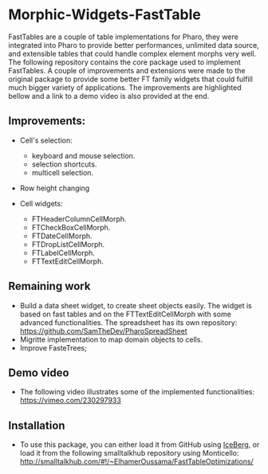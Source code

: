 # Morphic-Widgets-FastTable

FastTables are a couple of table implementations for Pharo, they were integrated into Pharo to provide better
performances, unlimited data source, and extensible tables that could handle complex element morphs very well.
The following repository contains the core package used to implement FastTables. A couple of improvements and 
extensions were made to the original package to provide some better FT family widgets that could fulfill much bigger 
variety of applications.
The improvements are highlighted bellow and a link to a demo video is also provided at the end.


## Improvements:
* Cell's selection:
  - keyboard and mouse selection.
  - selection shortcuts.
  - multicell selection. 
  
* Row height changing 

* Cell widgets:

  - FTHeaderColumnCellMorph.
  - FTCheckBoxCellMorph.
  - FTDateCellMorph.
  - FTDropListCellMorph.
  - FTLabelCellMorph.
  - FTTextEditCellMorph.

## Remaining work 
* Build a data sheet widget, to create sheet objects easily. The widget is based on fast tables and on the FTTextEditCellMorph 
with some advanced functionalities.
The spreadsheet has its own repository: https://github.com/SamTheDev/PharoSpreadSheet
* Migritte implementation to map domain objects to cells.
* Improve FasteTrees; 

## Demo video
* The following video illustrates some of the implemented functionalities: https://vimeo.com/230297933

## Installation 
* To use this package, you can either load it from GitHub using [IceBerg](https://github.com/pharo-vcs/iceberg), or load it from the following smalltalkhub repository using Monticello: http://smalltalkhub.com/#!/~ElhamerOussama/FastTableOptimizations/
